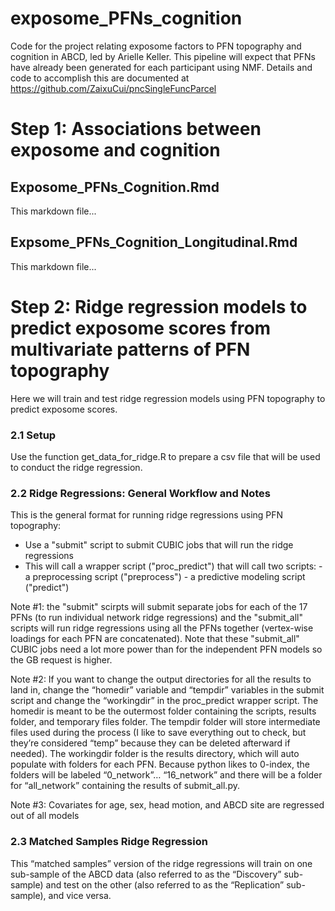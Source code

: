 # exposome_PFNs_cognition
Code for the project relating exposome factors to PFN topography and cognition in ABCD, led by Arielle Keller.
This pipeline will expect that PFNs have already been generated for each participant using NMF. Details and code to accomplish this are documented at https://github.com/ZaixuCui/pncSingleFuncParcel

# Step 1: Associations between exposome and cognition

## Exposome_PFNs_Cognition.Rmd

This markdown file...

## Expsome_PFNs_Cognition_Longitudinal.Rmd

This markdown file... 


# Step 2: Ridge regression models to predict exposome scores from multivariate patterns of PFN topography
Here we will train and test ridge regression models using PFN topography to predict exposome scores.

### 2.1	Setup
Use the function get_data_for_ridge.R to prepare a csv file that will be used to conduct the ridge regression. 

### 2.2	Ridge Regressions: General Workflow and Notes

This is the general format for running ridge regressions using PFN topography:

- Use a "submit" script to submit CUBIC jobs that will run the ridge regressions
- This will call a wrapper script ("proc_predict") that will call two scripts:
      - a preprocessing script ("preprocess")
      - a predictive modeling script ("predict")

Note #1: the "submit" scirpts will submit separate jobs for each of the 17 PFNs (to run individual network ridge regressions) and the "submit_all" scripts will run ridge regressions using all the PFNs together (vertex-wise loadings for each PFN are concatenated). Note that these "submit_all" CUBIC jobs need a lot more power than for the independent PFN models so the GB request is higher.

Note #2: If you want to change the output directories for all the results to land in, change the “homedir” variable and “tempdir” variables in the submit script and change the “workingdir” in the proc_predict wrapper script. The homedir is meant to be the outermost folder containing the scripts, results folder, and temporary files folder. The tempdir folder will store intermediate files used during the process (I like to save everything out to check, but they’re considered “temp” because they can be deleted afterward if needed). The workingdir folder is the results directory, which will auto populate with folders for each PFN. Because python likes to 0-index, the folders will be labeled “0_network”… “16_network” and there will be a folder for “all_network” containing the results of submit_all.py. 

Note #3: Covariates for age, sex, head motion, and ABCD site are regressed out of all models


### 2.3 Matched Samples Ridge Regression

This “matched samples” version of the ridge regressions will train on one sub-sample of the ABCD data (also referred to as the “Discovery” sub-sample) and test on the other (also referred to as the “Replication” sub-sample), and vice versa. 
